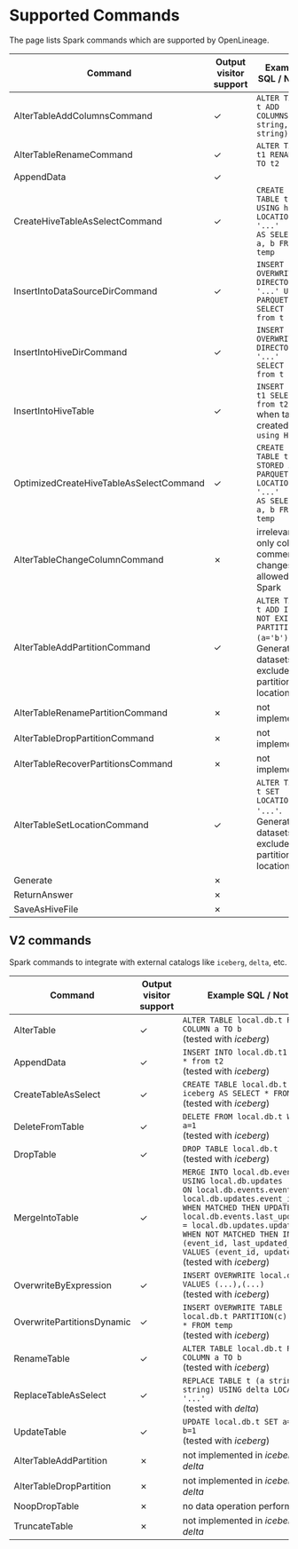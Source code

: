 # Supported Commands

The page lists Spark commands which are supported by OpenLineage.

| Command                                 | Output visitor support | Example SQL / Notes                                                                                                |
|-----------------------------------------|------------------------|--------------------------------------------------------------------------------------------------------------------|
| AlterTableAddColumnsCommand             | &check;                | `ALTER TABLE t ADD COLUMNS (a string, b string)`                                                                   |
| AlterTableRenameCommand                 | &check;                | `ALTER TABLE t1 RENAME TO t2`                                                                                      |
| AppendData                              | &check;                |                                                                                                                    |                                                                                                                                                                                                                                                                                                |
| CreateHiveTableAsSelectCommand          | &check;                | `CREATE TABLE t USING hive LOCATION '...' `<br/>`AS SELECT a, b FROM temp`                                         |
| InsertIntoDataSourceDirCommand          | &check;                | `INSERT OVERWRITE DIRECTORY '...' USING PARQUET SELECT * from t`                                                   |
| InsertIntoHiveDirCommand                | &check;                | `INSERT OVERWRITE DIRECTORY '...' SELECT * from t`                                                                 |
| InsertIntoHiveTable                     | &check;                | `INSERT INTO t1 SELECT * from t2` <br/>when table created with `using HIVE`                                        |
| OptimizedCreateHiveTableAsSelectCommand | &check;                | `CREATE TABLE t STORED AS PARQUET LOCATION '...' `<br/>`AS SELECT a, b FROM temp`                                  |
| AlterTableChangeColumnCommand           | &cross;                | irrelevant as only column comment changes are allowed in Spark                                                     |
| AlterTableAddPartitionCommand           | &check;                | `ALTER TABLE t ADD IF NOT EXISTS PARTITION (a='b')`. <br/> Generated datasets exclude partition and location info. |
| AlterTableRenamePartitionCommand        | &cross;                | not implemented                                                                                                    |
| AlterTableDropPartitionCommand          | &cross;                | not implemented                                                                                                    |
| AlterTableRecoverPartitionsCommand      | &cross;                | not implemented                                                                                                    |
| AlterTableSetLocationCommand            | &check;                | `ALTER TABLE t SET LOCATION '...'`. <br/> Generated datasets exclude partition and location info.                  |
| Generate                                | &cross;                |                                                                                                                    |
| ReturnAnswer                            | &cross;                |                                                                                                                    |
| SaveAsHiveFile                          | &cross;                |                                                                                                                    |


## V2 commands 

Spark commands to integrate with external catalogs like `iceberg`, `delta`, etc.

| Command                    | Output visitor support | Example SQL / Notes                                                                                                                                                                                                                                                                                                                         |
|----------------------------|------------------------|---------------------------------------------------------------------------------------------------------------------------------------------------------------------------------------------------------------------------------------------------------------------------------------------------------------------------------------------|
| AlterTable                 | &check;                | `ALTER TABLE local.db.t RENAME COLUMN a TO b`<br/>(tested with *iceberg*)                                                                                                                                                                                                                                                                   |
| AppendData                 | &check;                | `INSERT INTO local.db.t1 SELECT * from t2`<br/>(tested with *iceberg*)                                                                                                                                                                                                                                                                      |
| CreateTableAsSelect        | &check;                | `CREATE TABLE local.db.t USING iceberg AS SELECT * FROM temp`<br/>(tested with *iceberg*)                                                                                                                                                                                                                                                   |
| DeleteFromTable            | &check;                | `DELETE FROM local.db.t WHERE a=1`<br/>(tested with *iceberg*)                                                                                                                                                                                                                                                                              |
| DropTable                  | &check;                | `DROP TABLE local.db.t`<br/>(tested with *iceberg*)                                                                                                                                                                                                                                                                                         |
| MergeIntoTable             | &check;                | `MERGE INTO local.db.events USING local.db.updates`<br/>`ON local.db.events.event_id = local.db.updates.event_id`<br/>`WHEN MATCHED THEN UPDATE SET local.db.events.last_updated_at = local.db.updates.updated_at`<br/>`WHEN NOT MATCHED THEN INSERT (event_id, last_updated_at) VALUES (event_id, updated_at)`<br/>(tested with *iceberg*) |
| OverwriteByExpression      | &check;                | `INSERT OVERWRITE local.db.t VALUES (...),(...)`<br/>(tested with *iceberg*)                                                                                                                                                                                                                                                                |
| OverwritePartitionsDynamic | &check;                | `INSERT OVERWRITE TABLE local.db.t PARTITION(c) SELECT * FROM temp`<br/>(tested with *iceberg*)                                                                                                                                                                                                                                             |
| RenameTable                | &check;                | `ALTER TABLE local.db.t RENAME COLUMN a TO b`<br/>(tested with *iceberg*)                                                                                                                                                                                                                                                                   |
| ReplaceTableAsSelect       | &check;                | `REPLACE TABLE t (a string, b string) USING delta LOCATION '...'`<br/>(tested with *delta*)                                                                                                                                                                                                                                                 |
| UpdateTable                | &check;                | `UPDATE local.db.t SET a=1 WHERE b=1`<br/>(tested with *iceberg*)                                                                                                                                                                                                                                                                           |
| AlterTableAddPartition     | &cross;                | not implemented in *iceberg* nor *delta*                                                                                                                                                                                                                                                                                                    |
| AlterTableDropPartition    | &cross;                | not implemented in *iceberg* nor *delta*                                                                                                                                                                                                                                                                                                    |
| NoopDropTable              | &cross;                | no data operation performed                                                                                                                                                                                                                                                                                                                 |
| TruncateTable              | &cross;                | not implemented in *iceberg* nor *delta*                                                                                                                                                                                                                                                                                                    |



